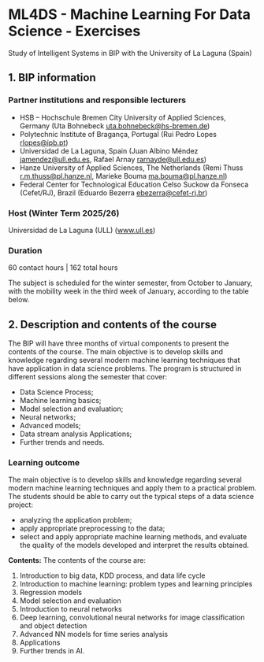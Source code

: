 # ML4DS - Machine Learning For Data Science - Exercises
Study of Intelligent Systems in BIP with the University of La Laguna (Spain)

## 1. BIP information 
### Partner institutions and responsible lecturers
- HSB – Hochschule Bremen City University of Applied Sciences, Germany (Uta Bohnebeck 
<uta.bohnebeck@hs-bremen.de>) 
- Polytechnic Institute of Bragança, Portugal (Rui Pedro Lopes <rlopes@ipb.pt>) 
- Universidad de La Laguna, Spain (Juan Albino Méndez <jamendez@ull.edu.es>, Rafael Arnay 
<rarnayde@ull.edu.es>)   
- Hanze University of Applied Sciences, The Netherlands (Remi Thuss <r.m.thuss@pl.hanze.nl>, 
Marieke Bouma <ma.bouma@pl.hanze.nl>)  
- Federal Center for Technological Education Celso Suckow da Fonseca (Cefet/RJ), Brazil (Eduardo 
Bezerra <ebezerra@cefet-rj.br>)

### Host (Winter Term 2025/26)
Universidad de La Laguna (ULL) 
(www.ull.es) 

### Duration
60 contact hours | 162 total hours 

The subject is scheduled for the winter semester, from October to January, with the mobility week in 
the third week of January, according to the table below. 

## 2. Description and contents of the course
The BIP will have three months of virtual components to present the contents of the course. The main objective is to develop skills and knowledge regarding several modern machine learning techniques that have application in data science problems. 
The program is structured in different sessions along the semester that cover:  
- Data Science Process;
- Machine learning basics;
- Model selection and evaluation;
- Neural networks;
- Advanced models;
- Data stream analysis Applications;
- Further trends and needs. 

### Learning outcome
The main objective is to develop skills and knowledge regarding several modern machine learning techniques and apply them to a practical problem. The students should be able to carry out the typical steps of a data science project: 
- analyzing the application problem;
- apply appropriate preprocessing to the data;
- select and apply appropriate machine learning methods, and evaluate the quality of the models developed and interpret the results obtained.

**Contents:**
The contents of the course are:

1. Introduction to big data, KDD process, and data life cycle
2. Introduction to machine learning: problem types and learning principles
3. Regression models
4. Model selection and evaluation
5. Introduction to neural networks
6. Deep learning, convolutional neural networks for image classification and object detection
7. Advanced NN models for time series analysis
8. Applications
9. Further trends in AI. 
